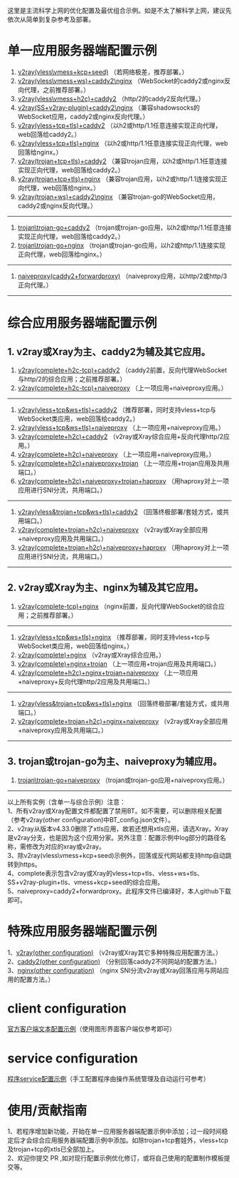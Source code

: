 这里是主流科学上网的优化配置及最优组合示例。如是不太了解科学上网，建议先依次从简单到复杂参考及部署。

# 单一应用服务器端配置示例
1. [v2ray(vless\vmess+kcp+seed)](https://github.com/lxhao61/integrated-examples/tree/master/v2ray(vless%5Cvmess%2Bkcp%2Bseed)) （若网络极差，推荐部署。）  
2. [v2ray(vless\vmess+ws)+caddy2\nginx](https://github.com/lxhao61/integrated-examples/tree/master/v2ray(vless%5Cvmess%2Bws)%2Bcaddy2%5Cnginx) （WebSocket的caddy2或nginx反向代理，之前推荐部署。）  
3. [v2ray(vless\vmess+h2c)+caddy2](https://github.com/lxhao61/integrated-examples/tree/master/v2ray(vless%5Cvmess%2Bh2c)%2Bcaddy2) （http/2的caddy2反向代理。）  
4. [v2ray(SS+v2ray-plugin)+caddy2\nginx](https://github.com/lxhao61/integrated-examples/tree/master/v2ray(SS%2Bv2ray-plugin)%2Bcaddy2%5Cnginx) （兼容shadowsocks的WebSocket应用，caddy2或nginx反向代理。）  
5. [v2ray(vless+tcp+tls)+caddy2](https://github.com/lxhao61/integrated-examples/tree/master/v2ray(vless%2Btcp%2Btls)%2Bcaddy2) （以h2或http/1.1任意连接实现正向代理，web回落给caddy2。）  
6. [v2ray(vless+tcp+tls)+nginx](https://github.com/lxhao61/integrated-examples/tree/master/v2ray(vless%2Btcp%2Btls)%2Bnginx) （以h2或http/1.1任意连接实现正向代理，web回落给nginx。）  
7. [v2ray(trojan+tcp+tls)+caddy2](https://github.com/lxhao61/integrated-examples/tree/master/v2ray(trojan%2Btcp%2Btls)%2Bcaddy2) （兼容trojan应用，以h2或http/1.1任意连接实现正向代理，web回落给caddy2。）  
8. [v2ray(trojan+tcp+tls)+nginx](https://github.com/lxhao61/integrated-examples/tree/master/v2ray(trojan%2Btcp%2Btls)%2Bnginx) （兼容trojan应用，以h2或http/1.1连接实现正向代理，web回落给nginx。）  
9. [v2ray(trojan+ws)+caddy2\nginx](https://github.com/lxhao61/integrated-examples/tree/master/v2ray(trojan%2Bws)%2Bcaddy2%5Cnginx) （兼容trojan-go的WebSocket应用，caddy2或nginx反向代理。）  
----
1. [trojan\trojan-go+caddy2](https://github.com/lxhao61/integrated-examples/tree/master/trojan%5Ctrojan-go%2Bcaddy2) （trojan或trojan-go应用，以h2或http/1.1任意连接实现正向代理，web回落给caddy2。）  
2. [trojan\trojan-go+nginx](https://github.com/lxhao61/integrated-examples/tree/master/trojan%5Ctrojan-go%2Bnginx) （trojan或trojan-go应用，以h2或http/1.1连接实现正向代理，web回落给nginx。）  
****
1. [naiveproxy(caddy2+forwardproxy)](https://github.com/lxhao61/integrated-examples/tree/master/naiveproxy(caddy2%2Bforwardproxy)) （naiveproxy应用，以http/2或http/3正向代理。）  
___

# 综合应用服务器端配置示例
## 1. v2ray或Xray为主、caddy2为辅及其它应用。
1. [v2ray(complete+h2c-tcp)+caddy2](https://github.com/lxhao61/integrated-examples/tree/master/v2ray(complete%2Bh2c-tcp)%2Bcaddy2) （caddy2前置，反向代理WebSocket与http/2的综合应用；之前推荐部署。）  
2. [v2ray(complete+h2c-tcp)+naiveproxy](https://github.com/lxhao61/integrated-examples/tree/master/v2ray(complete%2Bh2c-tcp)%2Bnaiveproxy) （上一项应用+naiveproxy应用。）  
---
1. [v2ray(vless+tcp&ws+tls)+caddy2](https://github.com/lxhao61/integrated-examples/tree/master/v2ray(vless%2Btcp%26ws%2Btls)%2Bcaddy2) （推荐部署，同时支持vless+tcp与WebSocket类应用，web回落给caddy2。）  
2. [v2ray(vless+tcp&ws+tls)+naiveproxy](https://github.com/lxhao61/integrated-examples/tree/master/v2ray(vless%2Btcp%26ws%2Btls)%2Bnaiveproxy) （上一项应用+naiveproxy应用。）  
3. [v2ray(complete+h2c)+caddy2](https://github.com/lxhao61/integrated-examples/tree/master/v2ray(complete%2Bh2c)%2Bcaddy2) （v2ray或Xray综合应用+反向代理http/2应用。）  
4. [v2ray(complete+h2c)+naiveproxy](https://github.com/lxhao61/integrated-examples/tree/master/v2ray(complete%2Bh2c)%2Bnaiveproxy) （上一项应用+naiveproxy应用。）  
5. [v2ray(complete+h2c)+naiveproxy+trojan](https://github.com/lxhao61/integrated-examples/tree/master/v2ray(complete%2Bh2c)%2Bnaiveproxy%2Btrojan) （上一项应用+trojan应用及共用端口。）  
6. [v2ray(complete+h2c)+naiveproxy+trojan+haproxy](https://github.com/lxhao61/integrated-examples/tree/master/v2ray(complete%2Bh2c)%2Bnaiveproxy%2Btrojan%2Bhaproxy) （用haproxy对上一项应用进行SNI分流，共用端口。）  
---
1. [v2ray(vless&trojan+tcp&ws+tls)+caddy2](https://github.com/lxhao61/integrated-examples/tree/master/v2ray(vless%26trojan%2Btcp%26ws%2Btls)%2Bcaddy2) （回落终极部署/套娃方式，或共用端口。）  
2. [v2ray(complete+trojan+h2c)+naiveproxy](https://github.com/lxhao61/integrated-examples/tree/master/v2ray(complete%2Btrojan%2Bh2c)%2Bnaiveproxy) （v2ray或Xray全部应用+naiveproxy应用及共用端口。）  
3. [v2ray(complete+trojan+h2c)+naiveproxy+haproxy](https://github.com/lxhao61/integrated-examples/tree/master/v2ray(complete%2Btrojan%2Bh2c)%2Bnaiveproxy%2Bhaproxy) （用haproxy对上一项应用进行SNI分流，共用端口。）  
---
## 2. v2ray或Xray为主、nginx为辅及其它应用。  
1. [v2ray(complete-tcp)+nginx](https://github.com/lxhao61/integrated-examples/tree/master/v2ray(complete-tcp)%2Bnginx) （nginx前置，反向代理WebSocket的综合应用；之前推荐部署。）  
---
1. [v2ray(vless+tcp&ws+tls)+nginx](https://github.com/lxhao61/integrated-examples/tree/master/v2ray(vless%2Btcp%26ws%2Btls)%2Bnginx) （推荐部署，同时支持vless+tcp与WebSocket类应用，web回落给nginx。）  
2. [v2ray(complete)+nginx](https://github.com/lxhao61/integrated-examples/tree/master/v2ray(complete)%2Bnginx) （v2ray或Xray综合应用。）  
3. [v2ray(complete)+nginx+trojan](https://github.com/lxhao61/integrated-examples/tree/master/v2ray(complete)%2Bnginx%2Btrojan) （上一项应用+trojan应用及共用端口。）  
4. [v2ray(complete+h2c)+nginx+trojan+naiveproxy](https://github.com/lxhao61/integrated-examples/tree/master/v2ray(complete%2Bh2c)%2Bnginx%2Btrojan%2Bnaiveproxy) （上一项应用+naiveproxy+反向代理http/2应用及共用端口。）  
---
1. [v2ray(vless&trojan+tcp&ws+tls)+nginx](https://github.com/lxhao61/integrated-examples/tree/master/v2ray(vless%26trojan%2Btcp%26ws%2Btls)%2Bnginx) （回落终极部署/套娃方式，或共用端口。）  
2. [v2ray(complete+trojan+h2c)+nginx+naiveproxy](https://github.com/lxhao61/integrated-examples/tree/master/v2ray(complete%2Btrojan%2Bh2c)%2Bnginx%2Bnaiveproxy) （v2ray或Xray全部应用+naiveproxy应用及共用端口。）  
---
## 3. trojan或trojan-go为主、naiveproxy为辅应用。
1. [trojan\trojan-go+naiveproxy](https://github.com/lxhao61/integrated-examples/tree/master/trojan%5Ctrojan-go%2Bnaiveproxy) （trojan或trojan-go应用+naiveproxy应用。）  
---
以上所有实例（含单一与综合示例）注意：  
1、所有v2ray或Xray配置文件都配置了禁用BT。如不需要，可以删除相关配置（参考v2ray(other configuration)中BT_config.json文件）。  
2、v2ray从版本v4.33.0删除了xtls应用，故若还想用xtls应用，请选Xray。Xray是v2ray分支，也是因为这个应用分家。另外注意：配置示例中log部分的路径名称，需修改为对应的xray或v2ray。   
3、除v2ray(vless\vmess+kcp+seed)示例外，回落或反代网站都支持http自动跳转到https。  
4、complete表示包含v2ray或Xray的vless+tcp+tls、vless+ws+tls、SS+v2ray-plugin+tls、vmess+kcp+seed的综合应用。  
5、naiveproxy=caddy2+forwardproxy。此程序文件已编译好，本人github下载即可。  

# 特殊应用服务器端配置示例
1、[v2ray(other configuration)](https://github.com/lxhao61/integrated-examples/tree/master/v2ray(other%20configuration)) （v2ray或Xray其它多种特殊应用配置方法。）  
2、[caddy2(other configuration)](https://github.com/lxhao61/integrated-examples/tree/master/caddy2(other%20configuration)) （分别回落caddy2不同网站的配置方法。）  
3、[nginx(other configuration)](https://github.com/lxhao61/integrated-examples/tree/master/nginx(other%20configuration)) （nginx SNI分流v2ray或Xray回落应用与网站应用的配置方法。） 

# client configuration  
[官方客户端文本配置示例](https://github.com/lxhao61/integrated-examples/tree/master/client%20configuration)（使用图形界面客户端仅参考即可）

# service configuration  
[程序service配置示例](https://github.com/lxhao61/integrated-examples/tree/master/service%20configuration)（手工配置程序由操作系统管理及自动运行可参考）

# 使用/贡献指南  
1、若程序增加新功能，开始在单一应用服务器端配置示例中添加；过一段时间稳定后才会综合应用服务器端配置示例中添加。如除trojan+tcp套娃外，vless+tcp及trojan+tcp的xtls已全部加上。  
2、欢迎你提交 PR ,如对现行配置示例优化修订，或将自己使用的配置制作模板提交等。
